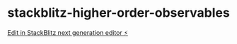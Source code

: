# stackblitz-higher-order-observables

[Edit in StackBlitz next generation editor ⚡️](https://stackblitz.com/~/github.com/krivanek06/stackblitz-higher-order-observables)